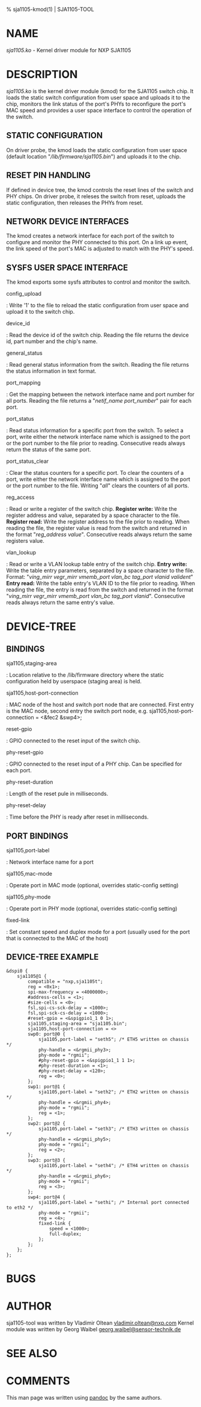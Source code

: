 % sja1105-kmod(1) | SJA1105-TOOL

NAME
====

_sja1105.ko_ - Kernel driver module for NXP SJA1105

DESCRIPTION
===========

_sja1105.ko_ is the kernel driver module (kmod) for the SJA1105 switch chip.
It loads the static switch configuration from user space and uploads it to
the chip, monitors the link status of the port's PHYs to reconfigure the
port's MAC speed and provides a user space interface to control the operation
of the switch.


STATIC CONFIGURATION
--------------------

On driver probe, the kmod loads the static configuration from user
space (default location "_/lib/firmware/sja1105.bin_") and uploads
it to the chip.

RESET PIN HANDLING
------------------

If defined in device tree, the kmod controls the reset lines of the switch
and PHY chips. On driver probe, it releses the switch from reset, uploads
the static configuration, then releases the PHYs from reset.

NETWORK DEVICE INTERFACES
-------------------------

The kmod creates a network interface for each port of the switch to configure
and monitor the PHY connected to this port. On a link up event, the link speed
of the port's MAC is adjusted to match with the PHY's speed.

SYSFS USER SPACE INTERFACE
--------------------------

The kmod exports some sysfs attributes to control and monitor the switch.

config_upload

:   Write '1' to the file to reload the static configuration from user space
    and upload it to the switch chip.

device_id

:   Read the device id of the switch chip. Reading the file returns the device
    id, part number and the chip's name.

general_status

:   Read general status information from the switch. Reading the file returns
    the status information in text format.

port_mapping

:   Get the mapping between the network interface name and port number
    for all ports. Reading the file returns a "_netif\_name_ _port\_number_"
    pair for each port.

port_status

:   Read status information for a specific port from the switch. To select
    a port, write either the network interface name which is assigned to the
    port or the port number to the file prior to reading. Consecutive reads
    always return the status of the same port.

port_status_clear

:   Clear the status counters for a specific port. To clear the counters of
    a port, write either the network interface name which is assigned to the
    port or the port number to the file. Writing "_all_" clears the counters
    of all ports.

reg_access

:   Read or write a register of the switch chip.
    **Register write:** Write the register address and value, separated by a
    space character to the file.
    **Register read:** Write the register address to the file prior to
    reading. When reading the file, the register value is read from the
    switch and returned in the format "_reg\_address_ _value_". Consecutive
    reads always return the same registers value.

vlan_lookup

:   Read or write a VLAN lookup table entry of the switch chip.
    **Entry write:** Write the table entry parameters, separated by a
    space character to the file. Format: "_ving\_mirr_ _vegr\_mirr_
    _vmemb\_port_ _vlan\_bc_ _tag\_port_ _vlanid_ _valident_"
    **Entry read:** Write the table entry's VLAN ID to the file prior to
    reading. When reading the file, the entry is read from the
    switch and returned in the format "_ving\_mirr_ _vegr\_mirr_
    _vmemb\_port_ _vlan\_bc_ _tag\_port_ _vlanid_". Consecutive
    reads always return the same entry's value.

DEVICE-TREE
===========

BINDINGS
--------

sja1105,staging-area

:   Location relative to the /lib/firmware directory where the static
    configuration held by userspace (staging area) is held.

sja1105,host-port-connection

:   MAC node of the host and switch port node that are connected.
    First entry is the MAC node, second entry the switch port node,
    e.g. sja1105,host-port-connection = <&fec2 &swp4>;

reset-gpio

:   GPIO connected to the reset input of the switch chip.

phy-reset-gpio

:   GPIO connected to the reset input of a PHY chip. Can be specified for each
    port.

phy-reset-duration

:   Length of the reset pule in milliseconds.

phy-reset-delay

:   Time before the PHY is ready after reset in milliseconds.


PORT BINDINGS
-------------

sja1105,port-label

:   Network interface name for a port

sja1105,mac-mode

:   Operate port in MAC mode (optional, overrides static-config setting)

sja1105,phy-mode

:   Operate port in PHY mode (optional, overrides static-config setting)

fixed-link

:   Set constant speed and duplex mode for a port (usually used for the port
    that is connected to the MAC of the host)


DEVICE-TREE EXAMPLE
-------------------

```
&dspi0 {
	sja1105@1 {
		compatible = "nxp,sja1105t";
		reg = <0x1>;
		spi-max-frequency = <4000000>;
		#address-cells = <1>;
		#size-cells = <0>;
		fsl,spi-cs-sck-delay = <1000>;
		fsl,spi-sck-cs-delay = <1000>;
		#reset-gpio = <&spigpio1_1 0 1>;
		sja1105,staging-area = "sja1105.bin";
		sja1105,host-port-connection = <>
		swp0: port@0 {
			sja1105,port-label = "seth5"; /* ETH5 written on chassis */
			phy-handle = <&rgmii_phy3>;
			phy-mode = "rgmii";
			#phy-reset-gpio = <&spigpio1_1 1 1>;
			#phy-reset-duration = <1>;
			#phy-reset-delay = <120>;
			reg = <0>;
		};
		swp1: port@1 {
			sja1105,port-label = "seth2"; /* ETH2 written on chassis */
			phy-handle = <&rgmii_phy4>;
			phy-mode = "rgmii";
			reg = <1>;
		};
		swp2: port@2 {
			sja1105,port-label = "seth3"; /* ETH3 written on chassis */
			phy-handle = <&rgmii_phy5>;
			phy-mode = "rgmii";
			reg = <2>;
		};
		swp3: port@3 {
			sja1105,port-label = "seth4"; /* ETH4 written on chassis */
			phy-handle = <&rgmii_phy6>;
			phy-mode = "rgmii";
			reg = <3>;
		};
		swp4: port@4 {
			sja1105,port-label = "sethi"; /* Internal port connected to eth2 */
			phy-mode = "rgmii";
			reg = <4>;
			fixed-link {
				speed = <1000>;
				full-duplex;
			};
		};
	};
};
```

BUGS
====

AUTHOR
======

sja1105-tool was written by Vladimir Oltean <vladimir.oltean@nxp.com>
Kernel module was written by Georg Waibel <georg.waibel@sensor-technik.de>

SEE ALSO
========

COMMENTS
========

This man page was written using [pandoc](http://pandoc.org/) by the same authors.

